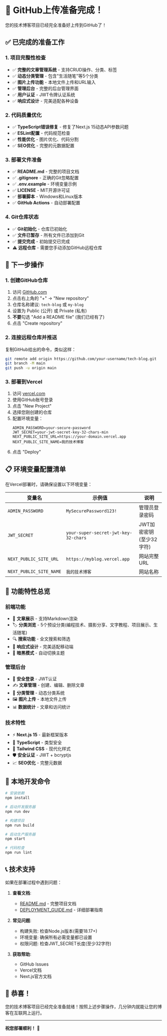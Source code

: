 # 🎉 GitHub上传准备完成！

您的技术博客项目已经完全准备好上传到GitHub了！

## ✅ 已完成的准备工作

### 1. 项目完整性检查
- ✅ **完整的文章管理系统** - 支持CRUD操作、分类、标签
- ✅ **动态分类管理** - 包含"生活随笔"等5个分类
- ✅ **图片上传功能** - 本地文件上传和URL输入
- ✅ **管理后台** - 完整的后台管理界面
- ✅ **用户认证** - JWT令牌认证系统
- ✅ **响应式设计** - 完美适配各种设备

### 2. 代码质量优化
- ✅ **TypeScript错误修复** - 修复了Next.js 15动态API参数问题
- ✅ **ESLint配置** - 代码规范检查
- ✅ **性能优化** - 图片优化、代码分割
- ✅ **SEO优化** - 完整的元数据配置

### 3. 部署文件准备
- ✅ **README.md** - 完整的项目文档
- ✅ **.gitignore** - 正确的Git忽略配置
- ✅ **.env.example** - 环境变量示例
- ✅ **LICENSE** - MIT开源许可证
- ✅ **部署脚本** - Windows和Linux版本
- ✅ **GitHub Actions** - 自动部署配置

### 4. Git仓库状态
- ✅ **Git初始化** - 仓库已初始化
- ✅ **文件已暂存** - 所有文件已添加到Git
- ✅ **提交完成** - 初始提交已完成
- ⚠️ **远程仓库** - 需要您手动添加GitHub远程仓库

## 🚀 下一步操作

### 1. 创建GitHub仓库
1. 访问 [GitHub.com](https://github.com)
2. 点击右上角的 "+" → "New repository"
3. 仓库名称建议: `tech-blog` 或 `my-blog`
4. 设置为 Public (公开) 或 Private (私有)
5. **不要**勾选 "Add a README file" (我们已经有了)
6. 点击 "Create repository"

### 2. 连接远程仓库并推送
复制GitHub给出的命令，类似这样：
```bash
git remote add origin https://github.com/your-username/tech-blog.git
git branch -M main
git push -u origin main
```

### 3. 部署到Vercel
1. 访问 [vercel.com](https://vercel.com)
2. 使用GitHub账号登录
3. 点击 "New Project"
4. 选择您刚创建的仓库
5. 配置环境变量：
   ```
   ADMIN_PASSWORD=your-secure-password
   JWT_SECRET=your-jwt-secret-key-32-chars-min
   NEXT_PUBLIC_SITE_URL=https://your-domain.vercel.app
   NEXT_PUBLIC_SITE_NAME=我的技术博客
   ```
6. 点击 "Deploy"

## 📋 环境变量配置清单

在Vercel部署时，请确保设置以下环境变量：

| 变量名 | 示例值 | 说明 |
|--------|--------|------|
| `ADMIN_PASSWORD` | `MySecurePassword123!` | 管理员登录密码 |
| `JWT_SECRET` | `your-super-secret-jwt-key-32-chars` | JWT加密密钥(至少32字符) |
| `NEXT_PUBLIC_SITE_URL` | `https://myblog.vercel.app` | 网站完整URL |
| `NEXT_PUBLIC_SITE_NAME` | `我的技术博客` | 网站名称 |

## 🎯 功能特性总览

### 前端功能
- 📝 **文章展示** - 支持Markdown渲染
- 🏷️ **分类浏览** - 5个预设分类(编程技术、摄影分享、文字教程、项目展示、生活随笔)
- 🔍 **搜索功能** - 全文搜索和筛选
- 📱 **响应式设计** - 完美适配移动端
- 🌙 **暗黑模式** - 自动切换主题

### 管理后台
- 🔐 **安全登录** - JWT认证
- ✍️ **文章管理** - 创建、编辑、删除文章
- 📂 **分类管理** - 动态分类系统
- 🖼️ **图片上传** - 本地文件上传
- 📊 **数据统计** - 文章和访问统计

### 技术特性
- ⚡ **Next.js 15** - 最新框架版本
- 🔷 **TypeScript** - 类型安全
- 🎨 **Tailwind CSS** - 现代化样式
- 🛡️ **安全认证** - JWT + bcryptjs
- 📈 **SEO优化** - 完整元数据

## 🔧 本地开发命令

```bash
# 安装依赖
npm install

# 启动开发服务器
npm run dev

# 构建项目
npm run build

# 启动生产服务器
npm start

# 代码检查
npm run lint
```

## 📞 技术支持

如果在部署过程中遇到问题：

1. **查看文档**: 
   - [README.md](README.md) - 完整项目文档
   - [DEPLOYMENT_GUIDE.md](DEPLOYMENT_GUIDE.md) - 详细部署指南

2. **常见问题**:
   - 构建失败: 检查Node.js版本(需要18.17+)
   - 环境变量: 确保所有必需变量都已设置
   - 权限问题: 检查JWT_SECRET长度(至少32字符)

3. **获取帮助**:
   - GitHub Issues
   - Vercel文档
   - Next.js官方文档

## 🎉 恭喜！

您的技术博客项目已经完全准备就绪！按照上述步骤操作，几分钟内就能让您的博客在互联网上运行。

---

**祝您部署顺利！** 🚀 